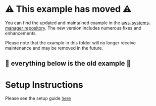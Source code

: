 # :warning: This example has moved :warning:

You can find the updated and maintained example in the [aws-systems-manager repository](https://github.com/CrowdStrike/aws-ssm-distributor). The new version includes numerous fixes and enhancements.

Please note that the example in this folder will no longer receive maintenance and may be removed in the future.

:no_entry_sign: everything below is the old example :no_entry_sign:
---

# Setup Instructions
Please see the setup guide [here](https://github.com/CrowdStrike/Cloud-AWS/blob/master/systems-manager/documentation/AWS-Systems-Manager-Intro.md#option-b---creating-a-package-without-the-installer)